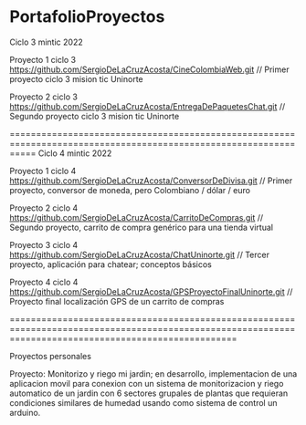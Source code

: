# PortafolioProyectos

Ciclo 3 mintic 2022

Proyecto 1 ciclo 3 https://github.com/SergioDeLaCruzAcosta/CineColombiaWeb.git // Primer proyecto ciclo 3 mision tic Uninorte

Proyecto 2 ciclo 3 https://github.com/SergioDeLaCruzAcosta/EntregaDePaquetesChat.git // Segundo proyecto ciclo 3 mision tic Uninorte

=================================================================================================================
Ciclo 4 mintic 2022

Proyecto 1 ciclo 4 https://github.com/SergioDeLaCruzAcosta/ConversorDeDivisa.git // Primer proyecto, conversor de moneda, pero Colombiano / dólar / euro

Proyecto 2 ciclo 4 https://github.com/SergioDeLaCruzAcosta/CarritoDeCompras.git // Segundo proyecto, carrito de compra genérico para una tienda virtual

Proyecto 3 ciclo 4 https://github.com/SergioDeLaCruzAcosta/ChatUninorte.git // Tercer proyecto, aplicación para chatear; conceptos básicos

Proyecto 4 ciclo 4 https://github.com/SergioDeLaCruzAcosta/GPSProyectoFinalUninorte.git // Proyecto final localización GPS de un carrito de compras

=======================================================================================================================================================

Proyectos personales

Proyecto: Monitorizo y riego mi jardin; en desarrollo, implementacion de una aplicacion movil para conexion con un sistema de monitorizacion y riego automatico de un jardin con 6 sectores grupales de plantas que requieran condiciones similares de humedad usando como sistema de control un arduino.

